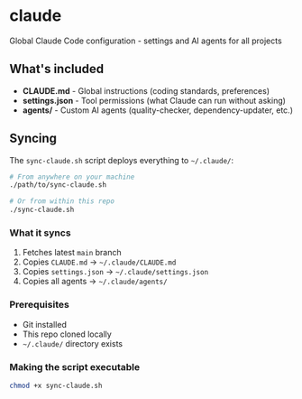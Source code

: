 # claude
Global Claude Code configuration - settings and AI agents for all projects

## What's included

- **CLAUDE.md** - Global instructions (coding standards, preferences)
- **settings.json** - Tool permissions (what Claude can run without asking)
- **agents/** - Custom AI agents (quality-checker, dependency-updater, etc.)

## Syncing

The `sync-claude.sh` script deploys everything to `~/.claude/`:

```bash
# From anywhere on your machine
./path/to/sync-claude.sh

# Or from within this repo
./sync-claude.sh
```

### What it syncs

1. Fetches latest `main` branch
2. Copies `CLAUDE.md` → `~/.claude/CLAUDE.md`
3. Copies `settings.json` → `~/.claude/settings.json`
4. Copies all agents → `~/.claude/agents/`

### Prerequisites

- Git installed
- This repo cloned locally
- `~/.claude/` directory exists

### Making the script executable

```bash
chmod +x sync-claude.sh
```
